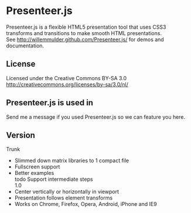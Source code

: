 Presenteer.js
============

Presenteer.js is a flexible HTML5 presentation tool that uses CSS3 transforms and transitions to make smooth HTML presentations.  
See http://willemmulder.github.com/Presenteer.js/ for demos and documentation.

License
----------------
Licensed under the Creative Commons BY-SA 3.0  
http://creativecommons.org/licenses/by-sa/3.0/nl/

Presenteer.js is used in
----------------
Send me a message if you used Presenteer.js so we can feature you here.

Version
-----------------
Trunk  
+ Slimmed down matrix libraries to 1 compact file  
+ Fullscreen support  
+ Better examples  
todo Support intermediate steps  
1.0  
+ Center vertically or horizontally in viewport  
+ Presentation follows element transforms  
+ Works on Chrome, Firefox, Opera, Android, iPhone and IE9  